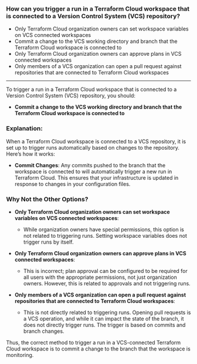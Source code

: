 ### How can you trigger a run in a Terraform Cloud workspace that is connected to a Version Control System (VCS) repository?

- Only Terraform Cloud organization owners can set workspace variables on VCS connected workspaces
- Commit a change to the VCS working directory and branch that the Terraform Cloud workspace is connected to
- Only Terraform Cloud organization owners can approve plans in VCS connected workspaces
- Only members of a VCS organization can open a pull request against repositories that are connected to Terraform Cloud workspaces
--- 

To trigger a run in a Terraform Cloud workspace that is connected to a Version Control System (VCS) repository, you should:

- **Commit a change to the VCS working directory and branch that the Terraform Cloud workspace is connected to**

### Explanation:
When a Terraform Cloud workspace is connected to a VCS repository, it is set up to trigger runs automatically based on changes to the repository. Here’s how it works:

- **Commit Changes**: Any commits pushed to the branch that the workspace is connected to will automatically trigger a new run in Terraform Cloud. This ensures that your infrastructure is updated in response to changes in your configuration files.

### Why Not the Other Options?

- **Only Terraform Cloud organization owners can set workspace variables on VCS connected workspaces**:
  - While organization owners have special permissions, this option is not related to triggering runs. Setting workspace variables does not trigger runs by itself.

- **Only Terraform Cloud organization owners can approve plans in VCS connected workspaces**:
  - This is incorrect; plan approval can be configured to be required for all users with the appropriate permissions, not just organization owners. However, this is related to approvals and not triggering runs.

- **Only members of a VCS organization can open a pull request against repositories that are connected to Terraform Cloud workspaces**:
  - This is not directly related to triggering runs. Opening pull requests is a VCS operation, and while it can impact the state of the branch, it does not directly trigger runs. The trigger is based on commits and branch changes.

Thus, the correct method to trigger a run in a VCS-connected Terraform Cloud workspace is to commit a change to the branch that the workspace is monitoring.